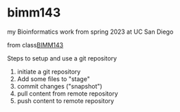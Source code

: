 # bimm143
my Bioinformatics work from spring 2023 at UC San Diego

from class[BIMM143](https://bioboot.github.io/bimm143_S23/)

Steps to setup and use a git repository 
1. initiate a git repository
2. Add some files to "stage"
3. commit changes ("snapshot")
4. pull content from remote repository 
5. push content to remote repository 